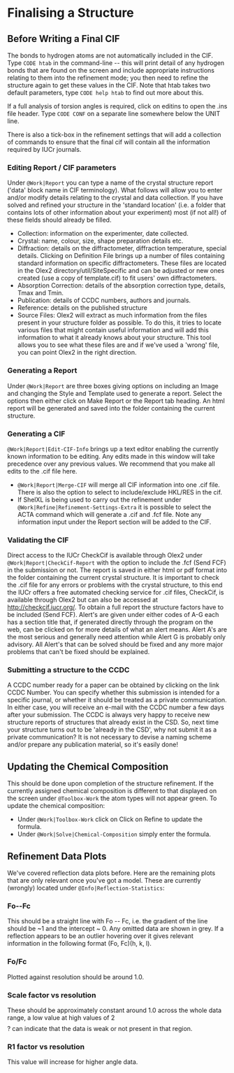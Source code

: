 # Finalising a Structure

## Before Writing a Final CIF
The bonds to hydrogen atoms are not automatically included in the CIF. Type `CODE htab` in the command-line -- this will print detail of any hydrogen bonds that are found on the screen and include appropriate instructions relating to them into the refinement mode; you then need to refine the structure again to get these values in the CIF. Note that htab takes two default parameters, type `CODE help htab` to find out more about this.

If a full analysis of torsion angles is required, click on editins to open the .ins file header. Type `CODE CONF` on a separate line somewhere below the UNIT line. 

There is also a tick-box in the refinement settings that will add a collection of commands to ensure that the final cif will contain all the information required by IUCr journals.

### Editing Report / CIF parameters
Under `@Work|Report` you can type a name of the crystal structure report ('data' block name in CIF terminology). What follows will allow you to enter and/or modify details relating to the crystal and data collection. If you have solved and refined your structure in the 'standard location' (i.e. a folder that contains lots of other information about your experiment) most (if not all!) of these fields should already be filled.

- Collection: information on the experimenter, date collected.
- Crystal: name, colour, size, shape preparation details etc.
- Diffraction: details on the diffractometer, diffraction temperature, special details. Clicking on Definition File brings up a number of files containing standard information on specific diffractometers. These files are located in the Olex2 directory/util/SiteSpecific and can be adjusted or new ones created (use a copy of template.cif) to fit users' own diffractometers.
- Absorption Correction: details of the absorption correction type, details, Tmax and Tmin.
- Publication: details of CCDC numbers, authors and journals.
- Reference: details on the published structure
- Source Files: Olex2 will extract as much information from the files present in your structure folder as possible. To do this, it tries to locate various files that might contain useful information and will add this information to what it already knows about your structure. This tool allows you to see what these files are and if we've used a 'wrong' file, you can point Olex2 in the right direction.

### Generating a Report
Under `@Work|Report` are three boxes giving options on including an Image and changing the Style and Template used to generate a report. Select the options then either click on Make Report or the Report tab heading. An html report will be generated and saved into the folder containing the current structure.

### Generating a CIF
`@Work|Report|Edit-CIF-Info` brings up a text editor enabling the currently known information to be editing. Any edits made in this window will take precedence over any previous values. We recommend that you make all edits to the .cif file here.

- `@Work|Report|Merge-CIF` will merge all CIF information into one .cif file. There is also the option to select to include/exclude HKL/RES in the cif.
- If ShelXL is being used to carry out the refinement under `@Work|Refine|Refinement-Settings-Extra` it is possible to select the ACTA command which will generate a .cif and .fcf file. Note any information input under the Report section will be added to the CIF.

### Validating the CIF
Direct access to the IUCr CheckCif is available through Olex2 under `@Work|Report|CheckCif-Report` with the option to include the .fcf (Send FCF) in the submission or not. The report is saved in either html or pdf format into the folder containing the current crystal structure.
It is important to check the .cif file for any errors or problems with the crystal structure, to this end the IUCr offers a free automated checking service for .cif files, CheckCif, is available through Olex2 but can also be accessed at http://checkcif.iucr.org/. To obtain a full report the structure factors have to be included (Send FCF). Alert's are given under either codes of A-G each has a section title that, if generated directly through the program on the web, can be clicked on for more details of what an alert means. Alert A's are the most serious and generally need attention while Alert G is probably only advisory. All Alert's that can be solved should be fixed and any more major problems that can't be fixed should be explained.

### Submitting a structure to the CCDC
A CCDC number ready for a paper can be obtained by clicking on the link CCDC Number.  You can specify whether this submission is intended for a specific journal, or whether it should be treated as a private communication. In either case, you will receive an e-mail with the CCDC number a few days after your submission. The CCDC is always very happy to receive new structure reports of structures that already exist in the CSD. So, next time your structure turns out to be 'already in the CSD', why not submit it as a private communication? It is not necessary to devise a naming scheme and/or prepare any publication material, so it's easily done!

## Updating the Chemical Composition
This should be done upon completion of the structure refinement. If the currently assigned chemical composition is different to that displayed on the screen under `@Toolbox-Work` the atom types will not appear green. To update the chemical composition:

- Under `@Work|Toolbox-Work` click on   Click on Refine to update the formula.
- Under `@Work|Solve|Chemical-Composition` simply enter the formula.

## Refinement Data Plots
We've covered reflection data plots before. Here are the remaining plots that are only relevant once you've got a model. These are currently (wrongly) located under `@Info|Reflection-Statistics`:

### Fo--Fc
This should be a straight line with Fo -- Fc, i.e. the gradient of the line should be ~1 and the intercept ~ 0. Any omitted data are shown in grey. If a reflection appears to be an outlier hovering over it gives relevant information in the following format (Fo, Fc)(h, k, l).

### Fo/Fc
Plotted against resolution should be around 1.0.

### Scale factor vs resolution
These should be approximately constant around 1.0 across the whole data range, a low value at high values of 2$$$$? can indicate that the data is weak or not present in that region.

### R1 factor vs resolution
This value will increase for higher angle data.
